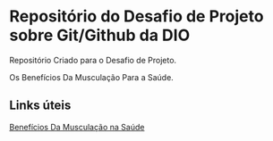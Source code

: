 # Repositório do Desafio de Projeto sobre Git/Github da DIO 
Repositório Criado para o Desafio de Projeto.

Os Benefícios Da Musculação Para a Saúde.

## Links úteis
[Benefícios Da Musculação na Saúde](https://www.marinha.mil.br/saudenaval/os-benef%C3%ADcios-da-muscula%C3%A7%C3%A3o-para-sa%C3%BAde#:~:text=A%20muscula%C3%A7%C3%A3o%20melhora%20o%20condicionamento,e%20garante%20mais%20disposi%C3%A7%C3%A3o%20f%C3%ADsica.)
